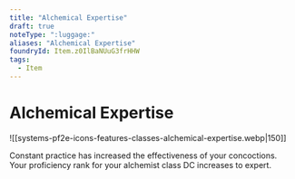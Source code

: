 ```yaml
---
title: "Alchemical Expertise"
draft: true
noteType: ":luggage:"
aliases: "Alchemical Expertise"
foundryId: Item.z0IlBaNUuG3frHHW
tags:
  - Item
---
```


# Alchemical Expertise
![[systems-pf2e-icons-features-classes-alchemical-expertise.webp|150]]

Constant practice has increased the effectiveness of your concoctions. Your proficiency rank for your alchemist class DC increases to expert.
